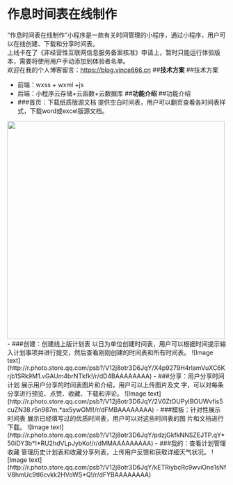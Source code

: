 # 作息时间表在线制作

“作息时间表在线制作”小程序是一款有关时间管理的小程序，通过小程序，用户可以在线创建、下载和分享时间表。  
上线卡在了《非经营性互联网信息服务备案核准》申请上，暂时只能运行体验版本，需要将使用用户手动添加到体验者名单。  
欢迎在我的个人博客留言：https://blog.vince666.cn
##**技术方案**
##技术方案
- 前端：wxss + wxml +js
- 后端：小程序云存储+云函数+云数据库
##**功能介绍**
##功能介绍
- ###首页：下载纸质版源文档
提供空白时间表，用户可以翻页查看各时间表样式，下载word或excel版源文档。
<img src="https://file.vince666.cn/timetable/b.jpg" width="500"/>
- ###创建：创建线上版计划表
以日为单位创建时间表，用户可以根据时间提示输入计划事项并进行提交，然后查看刚刚创建的时间表和所有时间表。
![Image text](http://r.photo.store.qq.com/psb?/V12j8otr3D6JqY/X4p9279H4rlamVuXC6Krjb1SRk9M1.vGAUm4brNTkfk!/r/dD4BAAAAAAAA)
- ###分享：用户分享时间计划
展示用户分享的时间表图片和介绍，用户可以上传图片及文	字，可以对每条分享进行预览、点赞、收藏、下载和评论。
![Image text](http://r.photo.store.qq.com/psb?/V12j8otr3D6JqY/2V0ZtOUPyIBOUWvfis5cuZN38.r5n987m.*ax5ywGMI!/r/dFMBAAAAAAAA)
- ###模板：针对性展示时间表
展示已经填写过的优质时间表，用户可以对这些时间表的图	片和文档进行下载。
![Image text](http://r.photo.store.qq.com/psb?/V12j8otr3D6JqY/pdzjGkfkNNSZEJTP.qY*50iDY3b*I*RU2hdVLpJybKo!/r/dMMAAAAAAAAA)
- ###我的：查看计划管理收藏
管理历史计划表和收藏分享列表，上传用户反馈和获取详细天气状况。
![Image text](http://r.photo.store.qq.com/psb?/V12j8otr3D6JqY/kETRiybcRc9wviOne1sNfV8hmUc9tI6cvkk2HVoWS*Q!/r/dFYBAAAAAAAA)
